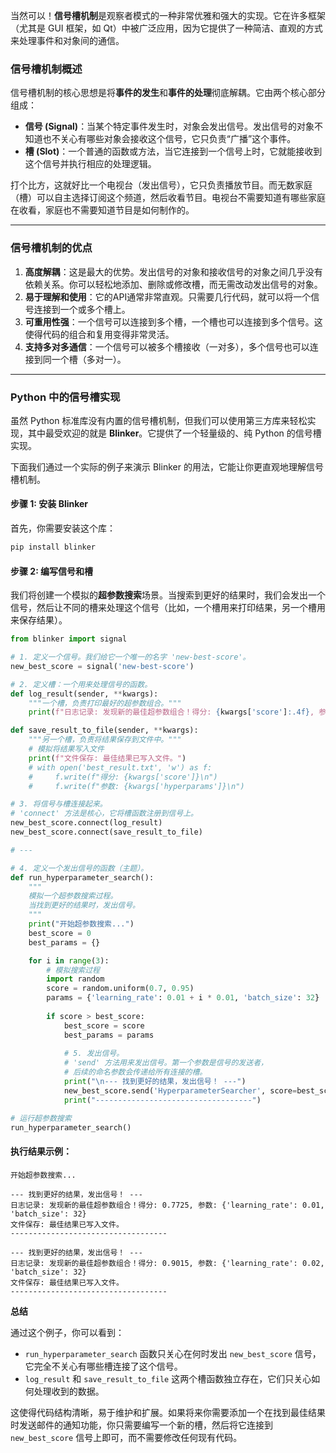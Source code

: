当然可以！**信号槽机制**是观察者模式的一种非常优雅和强大的实现。它在许多框架（尤其是 GUI 框架，如 Qt）中被广泛应用，因为它提供了一种简洁、直观的方式来处理事件和对象间的通信。

### 信号槽机制概述

信号槽机制的核心思想是将**事件的发生**和**事件的处理**彻底解耦。它由两个核心部分组成：

  * **信号 (Signal)**：当某个特定事件发生时，对象会发出信号。发出信号的对象不知道也不关心有哪些对象会接收这个信号，它只负责“广播”这个事件。
  * **槽 (Slot)**：一个普通的函数或方法，当它连接到一个信号上时，它就能接收到这个信号并执行相应的处理逻辑。

打个比方，这就好比一个电视台（发出信号），它只负责播放节目。而无数家庭（槽）可以自主选择订阅这个频道，然后收看节目。电视台不需要知道有哪些家庭在收看，家庭也不需要知道节目是如何制作的。

-----

### 信号槽机制的优点

1.  **高度解耦**：这是最大的优势。发出信号的对象和接收信号的对象之间几乎没有依赖关系。你可以轻松地添加、删除或修改槽，而无需改动发出信号的对象。
2.  **易于理解和使用**：它的API通常非常直观。只需要几行代码，就可以将一个信号连接到一个或多个槽上。
3.  **可重用性强**：一个信号可以连接到多个槽，一个槽也可以连接到多个信号。这使得代码的组合和复用变得非常灵活。
4.  **支持多对多通信**：一个信号可以被多个槽接收（一对多），多个信号也可以连接到同一个槽（多对一）。

-----

### Python 中的信号槽实现

虽然 Python 标准库没有内置的信号槽机制，但我们可以使用第三方库来轻松实现，其中最受欢迎的就是 **Blinker**。它提供了一个轻量级的、纯 Python 的信号槽实现。

下面我们通过一个实际的例子来演示 Blinker 的用法，它能让你更直观地理解信号槽机制。

#### 步骤 1: 安装 Blinker

首先，你需要安装这个库：

```bash
pip install blinker
```

#### 步骤 2: 编写信号和槽

我们将创建一个模拟的**超参数搜索**场景。当搜索到更好的结果时，我们会发出一个信号，然后让不同的槽来处理这个信号（比如，一个槽用来打印结果，另一个槽用来保存结果）。

```python
from blinker import signal

# 1. 定义一个信号。我们给它一个唯一的名字 'new-best-score'。
new_best_score = signal('new-best-score')

# 2. 定义槽：一个用来处理信号的函数。
def log_result(sender, **kwargs):
    """一个槽，负责打印最好的超参数组合。"""
    print(f"日志记录: 发现新的最佳超参数组合！得分: {kwargs['score']:.4f}, 参数: {kwargs['hyperparams']}")

def save_result_to_file(sender, **kwargs):
    """另一个槽，负责将结果保存到文件中。"""
    # 模拟将结果写入文件
    print(f"文件保存: 最佳结果已写入文件。")
    # with open('best_result.txt', 'w') as f:
    #     f.write(f"得分: {kwargs['score']}\n")
    #     f.write(f"参数: {kwargs['hyperparams']}\n")

# 3. 将信号与槽连接起来。
# 'connect' 方法是核心，它将槽函数注册到信号上。
new_best_score.connect(log_result)
new_best_score.connect(save_result_to_file)

# ---

# 4. 定义一个发出信号的函数（主题）。
def run_hyperparameter_search():
    """
    模拟一个超参数搜索过程。
    当找到更好的结果时，发出信号。
    """
    print("开始超参数搜索...")
    best_score = 0
    best_params = {}

    for i in range(3):
        # 模拟搜索过程
        import random
        score = random.uniform(0.7, 0.95)
        params = {'learning_rate': 0.01 + i * 0.01, 'batch_size': 32}
        
        if score > best_score:
            best_score = score
            best_params = params
            
            # 5. 发出信号。
            # 'send' 方法用来发出信号。第一个参数是信号的发送者，
            # 后续的命名参数会传递给所有连接的槽。
            print("\n--- 找到更好的结果，发出信号！ ---")
            new_best_score.send('HyperparameterSearcher', score=best_score, hyperparams=best_params)
            print("-----------------------------------")

# 运行超参数搜索
run_hyperparameter_search()
```

#### 执行结果示例：

```
开始超参数搜索...

--- 找到更好的结果，发出信号！ ---
日志记录: 发现新的最佳超参数组合！得分: 0.7725, 参数: {'learning_rate': 0.01, 'batch_size': 32}
文件保存: 最佳结果已写入文件。
-----------------------------------

--- 找到更好的结果，发出信号！ ---
日志记录: 发现新的最佳超参数组合！得分: 0.9015, 参数: {'learning_rate': 0.02, 'batch_size': 32}
文件保存: 最佳结果已写入文件。
-----------------------------------
```

**总结**

通过这个例子，你可以看到：

  * `run_hyperparameter_search` 函数只关心在何时发出 `new_best_score` 信号，它完全不关心有哪些槽连接了这个信号。
  * `log_result` 和 `save_result_to_file` 这两个槽函数独立存在，它们只关心如何处理收到的数据。

这使得代码结构清晰，易于维护和扩展。如果将来你需要添加一个在找到最佳结果时发送邮件的通知功能，你只需要编写一个新的槽，然后将它连接到 `new_best_score` 信号上即可，而不需要修改任何现有代码。
